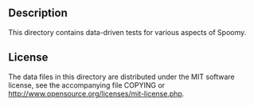 Description
------------

This directory contains data-driven tests for various aspects of Spoomy.

License
--------

The data files in this directory are distributed under the MIT software
license, see the accompanying file COPYING or
http://www.opensource.org/licenses/mit-license.php.

